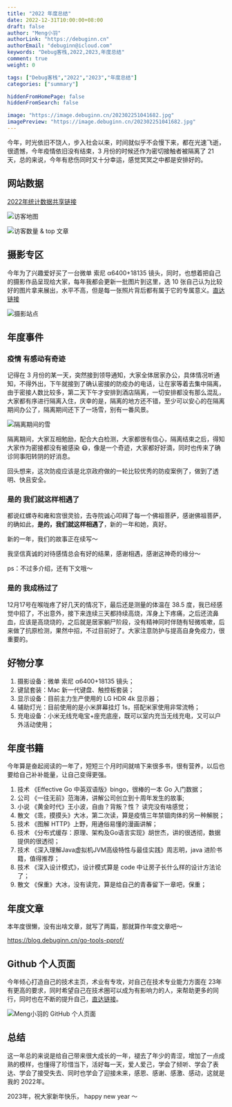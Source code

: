 ```yaml
---
title: "2022 年度总结"
date: 2022-12-31T10:00:00+08:00
draft: false
author: "Meng小羽"
authorLink: "https://debuginn.cn"
authorEmail: "debuginn@icloud.com"
keywords: "Debug客栈,2022,2023,年度总结"
comment: true
weight: 0

tags: ["Debug客栈","2022","2023","年度总结"]
categories: ["summary"]

hiddenFromHomePage: false
hiddenFromSearch: false

image: "https://image.debuginn.cn/202302251041682.jpg"
imagePreview: "https://image.debuginn.cn/202302251041682.jpg"
---
```


今年，时光依旧不饶人，步入社会以来，时间就似乎不会慢下来，都在光速飞逝，很遗憾，今年疫情依旧没有结束，3 月份的时候还作为密切接触者被隔离了 21 天，总的来说，今年有悲伤同时又十分幸运，感觉冥冥之中都是安排好的。

## 网站数据

[2022年统计数据共享链接](https://analytics.google.com/analytics/web/#/p260538804/reports/reportinghub?params=_u.dateOption%3DyearToDate%26_u.comparisonOption%3Ddisabled)

![访客地图](https://image.debuginn.cn/202302251044940.jpg)

![访客数量 & top 文章](https://image.debuginn.cn/202302251044112.jpg)

## 摄影专区

今年为了兴趣爱好买了一台微单 索尼 α6400+18135 镜头，同时，也想着把自己的摄影作品呈现给大家，每年我都会更新一批图片到这里，选 10 张自己认为比较好的图片拿来展出，水平不高，但是每一张照片背后都有属于它的专属意义。[直达链接](https://photo.debuginn.cn)

![摄影站点](https://image.debuginn.cn/202302251045907.jpg)

## 年度事件

### 疫情 有感动有奇迹

记得在 3 月份的某一天，突然接到领导通知，大家全体居家办公，具体情况听通知，不得外出，下午就接到了确认密接的防疫办的电话，让在家等着去集中隔离，由于密接人数比较多，第二天下午才安排到酒店隔离，一切安排都没有那么混乱，大家都有序进行隔离入住，庆幸的是，隔离的地方还不错，至少可以安心的在隔离期间办公了，隔离期间还下了一场雪，别有一番风景。

![隔离期间的雪](https://image.debuginn.cn/202302251046480.jpeg)

隔离期间，大家互相勉励，配合大白检测，大家都很有信心，隔离结束之后，得知大家作为密接都没有被感染 😷，像是一个奇迹，大家都好好滴，同时也传来了确诊同事阳转阴的好消息。

回头想来，这次防疫应该是北京政府做的一轮比较优秀的防疫案例了，做到了透明、快且安全。

### 是的 我们就这样相遇了

都说红螺寺和雍和宫很灵验，去寺院诚心叩拜了每一个佛祖菩萨，感谢佛祖菩萨，的确如此，**是的，我们就这样相遇了**，新的一年和她，真好。

新的一年，我们的故事正在续写～

我坚信真诚的对待感情总会有好的结果，感谢相遇，感谢这神奇的缘分～

ps：不过多介绍，还有下文哦～

### 是的 我成杨过了

12月17号在喉咙疼了好几天的情况下，最后还是测量的体温在 38.5 度，我已经感觉中招了，不出意外，接下来连续三天都持续高烧，浑身上下疼痛，之后还流鼻血，应该是高烧烧的，之后就是居家躺尸阶段，没有精神同时伴随有轻微咳嗽，后来做了抗原检测，果然中招，不过目前好了。大家注意防护与提高自身免疫力，很重要的。

## 好物分享

1. 摄影设备：微单 索尼 α6400+18135 镜头；
2. 键鼠套装：Mac 新一代键盘、触控板套装；
3. 显示设备：目前主力生产使用的 LG HDR 4k 显示器；
4. 辅助灯光：目前使用的是小米屏幕挂灯 1s，搭配米家使用非常流畅；
5. 充电设备：小米无线充电宝+座充底座，既可以室内充当无线充电，又可以户外活动使用；

## 年度书籍

今年算是奋起阅读的一年了，短短三个月时间就啃下来很多书，很有营养，以后也要给自己补补能量，让自己变得更强。

1. 技术 《Effective Go 中英双语版》bingo，很棒的一本 Go 入门数据；
2. 公司 《一往无前》范海涛，讲解公司创立到十周年发生的故事;
3. 小说 《黄金时代》王小波，自由？背叛？性？ 读完没有啥感觉；
4. 散文 《乖，摸摸头》大冰，第二次读，算是疫情三年禁锢肉体的另一种解脱；
5. 技术 《图解 HTTP》上野，用通俗易懂的漫画讲解；
6. 技术 《分布式缓存：原理、架构及Go语言实现》胡世杰，讲的很透彻，数据提供的很透彻；
7. 技术 《深入理解Java虚拟机JVM高级特性与最佳实践》周志明，java 进阶书籍，值得推荐；
8. 技术 《深入设计模式》，设计模式算是 code 中让房子长什么样的设计方法论了；
9. 散文 《保重》大冰，没有读完，算是给自己的青春留下一章吧，保重；

## 年度文章

本年度很懒，没有出啥文章，就写了两篇，那就算作年度文章吧～

https://blog.debuginn.cn/go-tools-pprof/

## Github 个人页面

今年倾心打造自己的技术主页，术业有专攻，对自己在技术专业能力方面在 23年有更高的要求，同时希望自己在技术圈可以成为有影响力的人，来帮助更多的同行，同时也在不断的提升自己，[直达链接](https://github.com/debuginn)。

![Meng小羽的 GitHub 个人页面](https://image.debuginn.cn/202302251051076.jpg)

## 总结

这一年总的来说是给自己带来很大成长的一年，褪去了年少的青涩，增加了一点成熟的模样，也懂得了珍惜当下，活好每一天，爱人爱己，学会了倾听、学会了表达、学会了接受失去、同时也学会了迎接未来，感恩、感谢、感激、感动，这就是我的 2022年。

2023年，祝大家新年快乐， happy new year ～


